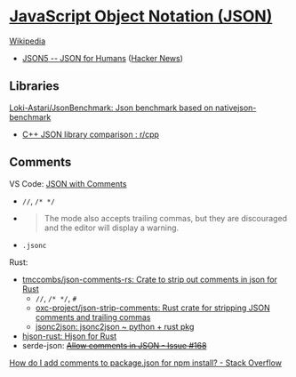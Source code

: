 # [JavaScript Object Notation (JSON)](https://json.org/)
[Wikipedia](https://en.wikipedia.org/wiki/JSON)

- [JSON5 -- JSON for Humans](https://json5.org/) ([Hacker News](https://news.ycombinator.com/item?id=42360681))

## Libraries
[Loki-Astari/JsonBenchmark: Json benchmark based on nativejson-benchmark](https://github.com/Loki-Astari/JsonBenchmark)
- [C++ JSON library comparison : r/cpp](https://www.reddit.com/r/cpp/comments/1f8e9rl/c_json_library_comparison/)

## Comments
VS Code: [JSON with Comments](https://code.visualstudio.com/docs/languages/json#_json-with-comments)
- `//`, `/* */`
- > The mode also accepts trailing commas, but they are discouraged and the editor will display a warning.
- `.jsonc`

Rust:
- [tmccombs/json-comments-rs: Crate to strip out comments in json for Rust](https://github.com/tmccombs/json-comments-rs)
  - `//`, `/* */`, `#`
  - [oxc-project/json-strip-comments: Rust crate for stripping JSON comments and trailing commas](https://github.com/oxc-project/json-strip-comments)
  - [jsonc2json: jsonc2json ~ python + rust pkg](https://github.com/jessekrubin/jsonc2json)
- [hjson-rust: Hjson for Rust](https://github.com/hjson/hjson-rust)
- serde-json: ~~[Allow comments in JSON - Issue #168](https://github.com/serde-rs/json/issues/168)~~

[How do I add comments to package.json for npm install? - Stack Overflow](https://stackoverflow.com/questions/14221579/how-do-i-add-comments-to-package-json-for-npm-install)
